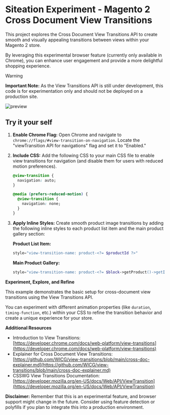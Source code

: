 # Siteation Experiment - Magento 2 Cross Document View Transitions

This project explores the Cross Document View Transitions API to create smooth and visually appealing transitions between views within your Magento 2 store.

By leveraging this experimental browser feature (currently only available in Chrome),
you can enhance user engagement and provide a more delightful shopping experience.

> [!WARNING]
> **Important Note:** As the View Transitions API is still under development,
> this code is for experimentation only and should not be deployed on a production site.

![preview](./assets/magento-view-transition.gif)

## Try it your self

1. **Enable Chrome Flag:** Open Chrome and navigate to `chrome://flags/#view-transition-on-navigation`. Locate the "viewTransition API for navigations" flag and set it to "Enabled."

2. **Include CSS:** Add the following CSS to your main CSS file to enable view transitions for navigation (and disable them for users with reduced motion preferences).

   ```css
   @view-transition {
     navigation: auto;
   }

   @media (prefers-reduced-motion) {
     @view-transition {
       navigation: none;
     }
   }
   ```

3. **Apply Inline Styles:** Create smooth product image transitions by adding the following inline styles to each product list item and the main product gallery section:

   **Product List Item:**

   ```php
   style="view-transition-name: product-<?= $productId ?>"
   ```

   **Main Product Gallery:**

   ```php
   style="view-transition-name: product-<?= $block->getProduct()->getId() ?>"
   ```

**Experiment, Explore, and Refine**

This example demonstrates the basic setup for cross-document view transitions using the View Transitions API. 

You can experiment with different animation properties (like `duration`, `timing-function`, etc.) within your CSS to refine the transition behavior and create a unique experience for your store.

**Additional Resources**

- Introduction to View Transitions: [https://developer.chrome.com/docs/web-platform/view-transitions](https://developer.chrome.com/docs/web-platform/view-transitions)
- Explainer for Cross Document View Transitions: [https://github.com/WICG/view-transitions/blob/main/cross-doc-explainer.md](https://github.com/WICG/view-transitions/blob/main/cross-doc-explainer.md)
- CSSWG View Transitions Documentation: [https://developer.mozilla.org/en-US/docs/Web/API/ViewTransition](https://developer.mozilla.org/en-US/docs/Web/API/ViewTransition)

**Disclaimer:** Remember that this is an experimental feature, and browser support might change in the future. Consider using feature detection or polyfills if you plan to integrate this into a production environment.
